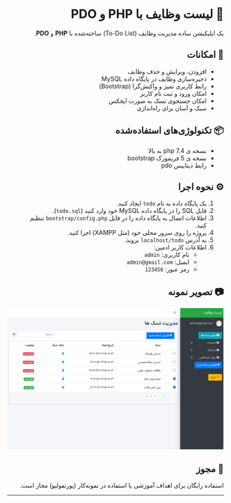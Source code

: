 <div dir="rtl" align="right">

# 📝 لیست وظایف با PHP و PDO

یک اپلیکیشن ساده مدیریت وظایف (To-Do List) ساخته‌شده با **PHP** و **PDO**.

## 🚀 امکانات
- افزودن، ویرایش و حذف وظایف  
- ذخیره‌سازی وظایف در پایگاه داده MySQL  
- رابط کاربری تمیز و واکنش‌گرا (Bootstrap)
- امکان ورود و ثبت نام کاربر 
- امکان جستجوی تسک به صورت ایجکس  
- سبک و آسان برای راه‌اندازی  

## 📦 تکنولوژی‌های استفاده‌شده
- نسخه ی php 7.4 به بالا
- نسخه ی 5 فریمورک bootstrap
- رابط دیتابیس pdo

## ⚙️ نحوه اجرا 
1. یک پایگاه داده به نام `todo` ایجاد کنید.  
2. فایل SQL را در پایگاه داده MySQL خود وارد کنید (`todo.sql`).  
3. اطلاعات اتصال به پایگاه داده را در فایل `bootstrap/config.php` تنظیم کنید.  
4. پروژه را روی سرور محلی خود (مثل XAMPP) اجرا کنید.  
5. به آدرس `localhost/todo` بروید.  
6. اطلاعات کاربر ادمین:  
   - نام کاربری: `admin`  
   - ایمیل: `admin@gmail.com`  
   - رمز عبور: `123456`


## 📷 تصویر نمونه
![demo](screenshot.png)

## 📄 مجوز
استفاده رایگان برای اهداف آموزشی یا استفاده در نمونه‌کار (پورتفولیو) مجاز است.

</div>


---


